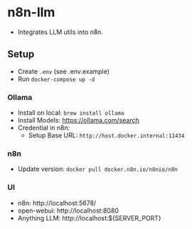 # n8n-llm
- Integrates LLM utils into n8n.

## Setup
  - Create `.env` (see .env.example)
  - Run `docker-compose up -d`
  
### Ollama
  - Install on local: `brew install ollama`
  - Install Models: https://ollama.com/search
  - Credential in n8n: 
    - Setup Base URL: `http://host.docker.internal:11434`

### n8n
  - Update version: `docker pull docker.n8n.io/n8nio/n8n`

### UI
  - n8n: http://localhost:5678/
  - open-webui: http://localhost:8080
  - Anything LLM: http://localhost:${SERVER_PORT}
